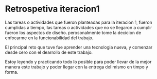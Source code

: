 # Retrospetiva iteracion1

Las tareas o actividades que fueron planteadas para la iteracion 1, fueron cumplidas a tiempo, las tareas o actividades que no se llegaron a cumplir fueron los aspectos de diseño.
perosonalmente tome la decicion de enfocarme en la funcionabilidad del trabajo.

El principal reto que tuve fue aprender una tecnologia nueva, y comenzar desde cero con el dearrollo de este trabajo.

Estoy leyendo y practicando todo lo posible para poder llevar de la mejor manera este trabajo y poder llegar con la entrega del mismo en timpo y forma.
